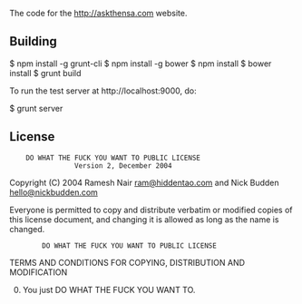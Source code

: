 The code for the http://askthensa.com website.

## Building

$ npm install -g grunt-cli
$ npm install -g bower
$ npm install
$ bower install
$ grunt build

To run the test server at http://localhost:9000, do:

$ grunt server


## License

        DO WHAT THE FUCK YOU WANT TO PUBLIC LICENSE
                    Version 2, December 2004

 Copyright (C) 2004 Ramesh Nair <ram@hiddentao.com> and Nick Budden <hello@nickbudden.com>

 Everyone is permitted to copy and distribute verbatim or modified
 copies of this license document, and changing it is allowed as long
 as the name is changed.

            DO WHAT THE FUCK YOU WANT TO PUBLIC LICENSE
   TERMS AND CONDITIONS FOR COPYING, DISTRIBUTION AND MODIFICATION

  0. You just DO WHAT THE FUCK YOU WANT TO.